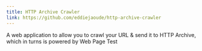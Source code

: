 ```yaml
---
title: HTTP Archive Crawler
link: https://github.com/eddiejaoude/http-archive-crawler
---
```


A web application to allow you to crawl your URL & send it to HTTP Archive, which in turns is powered by Web Page Test
